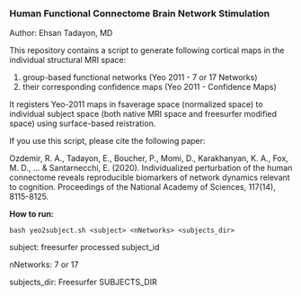 ### Human Functional Connectome Brain Network Stimulation 
Author: Ehsan Tadayon, MD

This repository contains a script to generate following cortical maps in the individual structural MRI space: 
1) group-based functional networks (Yeo 2011 - 7 or 17 Networks)
2) their corresponding confidence maps (Yeo 2011 - Confidence Maps) 

It registers Yeo-2011 maps in fsaverage space (normalized space) to individual subject space (both native MRI space and freesurfer modified space) using surface-based reistration. 

If you use this script, please cite the following paper: 

Ozdemir, R. A., Tadayon, E., Boucher, P., Momi, D., Karakhanyan, K. A., Fox, M. D., ... & Santarnecchi, E. (2020). Individualized perturbation of the human connectome reveals reproducible biomarkers of network dynamics relevant to cognition. Proceedings of the National Academy of Sciences, 117(14), 8115-8125.

<b> How to run: </b>

```bash yeo2subject.sh <subject> <nNetworks> <subjects_dir> ```

subject: freesurfer processed subject_id 

nNetworks: 7 or 17 

subjects_dir: Freesurfer SUBJECTS_DIR
  



